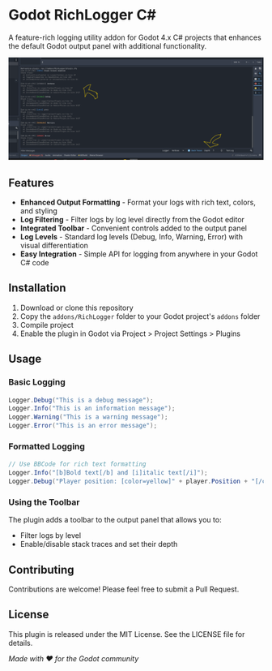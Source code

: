 # Godot RichLogger C#
A feature-rich logging utility addon for Godot 4.x C# projects that enhances the default Godot output panel with additional functionality.

![Screenshot of Godot RichLogger in action](screen.png)

## Features
- **Enhanced Output Formatting** - Format your logs with rich text, colors, and styling
- **Log Filtering** - Filter logs by log level directly from the Godot editor
- **Integrated Toolbar** - Convenient controls added to the output panel
- **Log Levels** - Standard log levels (Debug, Info, Warning, Error) with visual differentiation
- **Easy Integration** - Simple API for logging from anywhere in your Godot C# code

## Installation
1. Download or clone this repository
2. Copy the `addons/RichLogger` folder to your Godot project's `addons` folder
3. Compile project
4. Enable the plugin in Godot via Project > Project Settings > Plugins

## Usage
### Basic Logging
``` csharp
Logger.Debug("This is a debug message");
Logger.Info("This is an information message");
Logger.Warning("This is a warning message");
Logger.Error("This is an error message");
```
### Formatted Logging
``` csharp
// Use BBCode for rich text formatting
Logger.Info("[b]Bold text[/b] and [i]italic text[/i]");
Logger.Debug("Player position: [color=yellow]" + player.Position + "[/color]");
```
### Using the Toolbar
The plugin adds a toolbar to the output panel that allows you to:
- Filter logs by level
- Enable/disable stack traces and set their depth

## Contributing
Contributions are welcome! Please feel free to submit a Pull Request.

## License
This plugin is released under the MIT License. See the LICENSE file for details.  
  
_Made with ❤️ for the Godot community_
